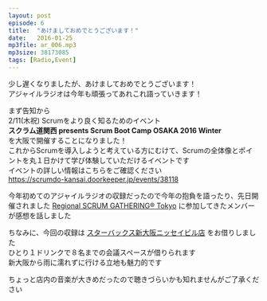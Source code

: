 ```yaml
---
layout: post
episode: 6
title:  "あけましておめでとうございます！"
date:   2016-01-25
mp3file: ar_006.mp3
mp3size: 38173085
tags: [Radio,Event]
---
```


少し遅くなりましたが、あけましておめでとうございます！  
アジャイルラジオは今年も頑張ってあれこれ語っていきます！  

まず告知から  
2/11(木祝) Scrumをより良く知るためのイベント  
**スクラム道関西 presents Scrum Boot Camp OSAKA 2016 Winter**  
を大阪で開催することになりました！  
これからScrumを導入しようと考えている方にむけて、Scrumの全体像とポイントを丸１日かけて学び体験していただけるイベントです  
イベントの詳しい情報はこちらをご確認ください  
https://scrumdo-kansai.doorkeeper.jp/events/38118  

今年初めてのアジャイルラジオの収録だったので今年の抱負を語ったり、先日開催されました [Regional SCRUM GATHERING® Tokyo](http://scrumgatheringtokyo.org/) に参加してきたメンバーが感想を話しました  

ちなみに、今回の収録は [スターバックス新大阪ニッセイビル店](http://www.msng.info/archives/2015/10/starbucks-meeting-room.php) をお借りしました  
ひとり１ドリンクで８名までの会議スペースが借りられます  
新大阪から雨に濡れずに行ける立地も魅力的です  

ちょっと店内の音楽が大きめだったので聴きづらいかも知れませんがご了承ください  

